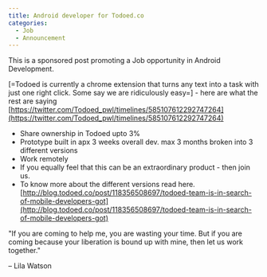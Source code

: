 ```yaml
---
title: Android developer for Todoed.co
categories:
  - Job
  - Announcement
---
```

<p class="cta z-depth-1">This is a sponsored post promoting a Job opportunity in Android Development. </p>

[=Todoed is currently a chrome extension that turns any text into a task with just one right click. Some say we are ridiculously easy=] - here are what the rest are saying 
[https://twitter.com/Todoed_pwl/timelines/585107612292747264](https://twitter.com/Todoed_pwl/timelines/585107612292747264)

* Share ownership in Todoed upto 3% 
* Prototype built in apx 3 weeks overall dev. max 3 months broken into 3 different versions
* Work remotely 
* If you equally feel that this can be an extraordinary product - then join us. 
* To know more about the different versions read here. 
[http://blog.todoed.co/post/118356508697/todoed-team-is-in-search-of-mobile-developers-got](http://blog.todoed.co/post/118356508697/todoed-team-is-in-search-of-mobile-developers-got)

<quote>"If you are coming to help me,
you are wasting your time.
But if you are coming because your liberation is
bound up with mine, then let us work together."

– Lila Watson
</quote>
